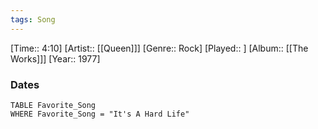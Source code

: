 ```yaml
---
tags: Song  
---
```

[Time:: 4:10]
[Artist:: [[Queen]]]
[Genre:: Rock]
[Played:: ]
[Album:: [[The Works]]]
[Year:: 1977]
### Dates
````dataview
TABLE Favorite_Song
WHERE Favorite_Song = "It's A Hard Life"
````